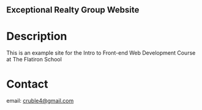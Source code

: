 Exceptional Realty Group Website 
---

# Description 

This is an example site for the Intro to Front-end Web Development Course at The Flatiron School 

# Contact 

email: cruble4@gmail.com